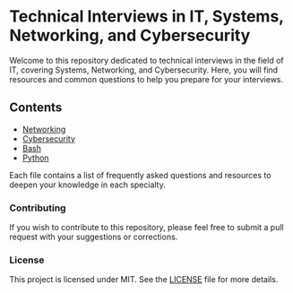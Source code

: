 # Technical Interviews in IT, Systems, Networking, and Cybersecurity

Welcome to this repository dedicated to technical interviews in the field of IT, covering Systems, Networking, and Cybersecurity. Here, you will find resources and common questions to help you prepare for your interviews.

## Contents

- [Networking](networking.md)
- [Cybersecurity](cybersecurity.md)
- [Bash](bash.md)
- [Python](python.md)

Each file contains a list of frequently asked questions and resources to deepen your knowledge in each specialty.

### Contributing

If you wish to contribute to this repository, please feel free to submit a pull request with your suggestions or corrections.

### License

This project is licensed under MIT. See the [LICENSE](LICENSE) file for more details.
